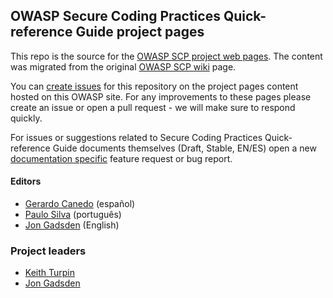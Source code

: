 ## OWASP Secure Coding Practices Quick-reference Guide project pages

This repo is the source for the [OWASP SCP project web pages][www-project].
The content was migrated from the original [OWASP SCP wiki][original] page.

You can [create issues][change] for this repository on the project pages content hosted on this OWASP site.
For any improvements to these pages please create an issue or open a pull request - we will make sure to respond quickly.

For issues or suggestions related to Secure Coding Practices Quick-reference Guide
documents themselves (Draft, Stable, EN/ES) open a new [documentation specific][change] feature request or bug report.

#### Editors

* [Gerardo Canedo][gerardo] (español)
* [Paulo Silva][paulo] (português)
* [Jon Gadsden][jon] (English)

### Project leaders

* [Keith Turpin](mailto:Keith.Turpin@owasp.org)
* [Jon Gadsden](mailto:jon.gadsden@owasp.org)

[keith]: mailto:Keith.Turpin@owasp.org
[jon]: mailto:jon.gadsden@owasp.org
[gerardo]: mailto:gerardo.canedo@owasp.org
[paulo]: mailto:paulo.silva@owasp.org
[change]: https://github.com/OWASP/www-project-secure-coding-practices-quick-reference-guide/issues/new/choose
[original]: https://wiki.owasp.org/index.php/OWASP_Secure_Coding_Practices_-_Quick_Reference_Guide
[www-project]: https://owasp.org/www-project-secure-coding-practices-quick-reference-guide/
